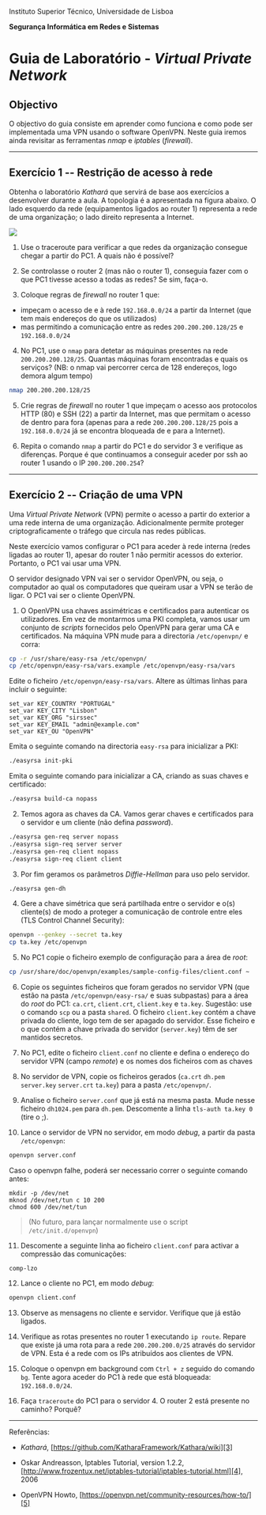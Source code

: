 Instituto Superior Técnico, Universidade de Lisboa

**Segurança Informática em Redes e Sistemas**

# Guia de Laboratório - *Virtual Private Network*

## Objectivo

O objectivo do guia consiste em aprender como funciona e como pode ser implementada uma VPN usando o software OpenVPN.
Neste guia iremos ainda revisitar as ferramentas *nmap* e *iptables* (*firewall*).

---

## Exercício 1 -- Restrição de acesso à rede

Obtenha o laboratório *Kathará* que servirá de base aos exercícios a desenvolver durante a aula.
A topologia é a apresentada na figura abaixo.
O lado esquerdo da rede (equipamentos ligados ao router 1) representa a rede de uma organização; o lado direito representa a Internet.

![][2]

1. Use o traceroute para verificar a que redes da organização consegue chegar a partir do PC1.
A quais não é possível?

2. Se controlasse o router 2 (mas não o router 1), conseguia fazer com o que PC1 tivesse acesso a todas as redes?
Se sim, faça-o.

3. Coloque regras de *firewall* no router 1 que:
* impeçam o acesso de e à rede `192.168.0.0/24` a partir da Internet (que tem mais endereços do que os utilizados)
* mas permitindo a comunicação entre as redes `200.200.200.128/25` e `192.168.0.0/24`

4. No PC1, use o `nmap` para detetar as máquinas presentes na rede `200.200.200.128/25`.
Quantas máquinas foram encontradas e quais os serviços? (NB: o nmap vai percorrer cerca de 128 endereços, logo demora algum tempo)

```bash
nmap 200.200.200.128/25
```

5. Crie regras de *firewall* no router 1 que impeçam o acesso aos protocolos HTTP (80) e SSH (22) a partir da Internet, mas que permitam o acesso de dentro para fora (apenas para a rede `200.200.200.128/25` pois a `192.168.0.0/24` já se encontra bloqueada de e para a Internet).

6. Repita o comando `nmap` a partir do PC1 e do servidor 3 e verifique as diferenças.
Porque é que continuamos a conseguir aceder por ssh ao router 1 usando o IP `200.200.200.254`?

---

## Exercício 2 -- Criação de uma VPN

Uma *Virtual Private Network* (VPN) permite o acesso a partir do exterior a uma rede interna de uma organização.
Adicionalmente permite proteger criptograficamente o tráfego que circula nas redes públicas.

Neste exercício vamos configurar o PC1 para aceder à rede interna (redes ligadas ao router 1), apesar do router 1 não permitir acessos do exterior. Portanto, o PC1 vai usar uma VPN.

O servidor designado VPN vai ser o servidor OpenVPN, ou seja, o computador ao qual os computadores que queiram usar a VPN se terão de ligar. O PC1 vai ser o cliente OpenVPN.

1. O OpenVPN usa chaves assimétricas e certificados para autenticar os utilizadores.
Em vez de montarmos uma PKI completa, vamos usar um conjunto de *scripts* fornecidos pelo OpenVPN para gerar uma CA e certificados.
Na máquina VPN mude para a directoria `/etc/openvpn/` e corra:

```bash
cp -r /usr/share/easy-rsa /etc/openvpn/
cp /etc/openvpn/easy-rsa/vars.example /etc/openvpn/easy-rsa/vars
```

Edite o ficheiro `/etc/openvpn/easy-rsa/vars`.
Altere as últimas linhas para incluir o seguinte:

```
set_var KEY_COUNTRY "PORTUGAL"
set_var KEY_CITY "Lisbon"
set_var KEY_ORG "sirssec"
set_var KEY_EMAIL "admin@example.com"
set_var KEY_OU "OpenVPN"
```

Emita o seguinte comando na directoria `easy-rsa` para inicializar a PKI: 

```bash
./easyrsa init-pki
```

Emita o seguinte comando para inicializar a CA, criando as suas chaves e certificado:

```bash
./easyrsa build-ca nopass
```

2. Temos agora as chaves da CA.
Vamos gerar chaves e certificados para o servidor e um cliente (não defina *password*).

```bash
./easyrsa gen-req server nopass
./easyrsa sign-req server server
./easyrsa gen-req client nopass
./easyrsa sign-req client client
```

3. Por fim geramos os parâmetros *Diffie-Hellman* para uso pelo servidor.

```bash
./easyrsa gen-dh
```

4. Gere a chave simétrica que será partilhada entre o servidor e o(s) cliente(s) de modo a proteger a comunicação de controle entre eles (TLS Control Channel Security):
```bash
openvpn --genkey --secret ta.key
cp ta.key /etc/openvpn
```

5. No PC1 copie o ficheiro exemplo de configuração para a área de *root*:

```bash
cp /usr/share/doc/openvpn/examples/sample-config-files/client.conf ~
```

6. Copie os seguintes ficheiros que foram gerados no servidor VPN (que estão na pasta `/etc/openvpn/easy-rsa/` e suas subpastas) para a área do *root* do PC1: `ca.crt`, `client.crt`, `client.key` e `ta.key`.
Sugestão: use o comando `scp` ou a pasta `shared`.
O ficheiro `client.key` contém a chave privada do cliente, logo tem de ser apagado do servidor. Esse ficheiro e o que contém a chave privada do servidor (`server.key`) têm de ser mantidos secretos.


7. No PC1, edite o ficheiro `client.conf` no cliente e defina o endereço do servidor VPN (campo *remote*) e os nomes dos ficheiros com as chaves

8. No servidor de VPN, copie os ficheiros gerados (`ca.crt` `dh.pem` `server.key` `server.crt` `ta.key`) para a pasta `/etc/openvpn/`.

9. Analise o ficheiro `server.conf` que já está na mesma pasta. 
Mude nesse ficheiro `dh1024.pem` para `dh.pem`.
Descomente a linha `tls-auth ta.key 0` (tire o ;).

10. Lance o servidor de VPN no servidor, em modo *debug*, a partir da pasta `/etc/openvpn`:

```bash
openvpn server.conf
```

Caso o openvpn falhe, poderá ser necessario correr o seguinte comando antes:
```
mkdir -p /dev/net
mknod /dev/net/tun c 10 200
chmod 600 /dev/net/tun
```

> (No futuro, para lançar normalmente use o script `/etc/init.d/openvpn`)

11. Descomente a seguinte linha ao ficheiro `client.conf` para activar a compressão das comunicações:
```
comp-lzo
```


12. Lance o cliente no PC1, em modo *debug*:

```bash
openvpn client.conf
```

13. Observe as mensagens no cliente e servidor.
Verifique que já estão ligados.

14. Verifique as rotas presentes no router 1 executando `ip route`.
Repare que existe já uma rota para a rede `200.200.200.0/25` através do servidor de VPN.
Esta é a rede com os IPs atribuídos aos clientes de VPN.

15. Coloque o openvpn em background com `Ctrl + z` seguido do comando `bg`.
Tente agora aceder do PC1 à rede que está bloqueada: `192.168.0.0/24`.

16. Faça `traceroute` do PC1 para o servidor 4.
O router 2 está presente no caminho?
Porquê?

---

Referências:

-   *Kathará*, [https://github.com/KatharaFramework/Kathara/wiki][3]

-   Oskar Andreasson, Iptables Tutorial, version 1.2.2,
    [http://www.frozentux.net/iptables-tutorial/iptables-tutorial.html][4],
    2006

-   OpenVPN Howto,
    [https://openvpn.net/community-resources/how-to/][5]


  [2]: media/image2.png 
  [3]: https://github.com/KatharaFramework/Kathara/wiki
  [4]: http://www.frozentux.net/iptables-tutorial/iptables-tutorial.html
  [5]: [https://openvpn.net/community-resources/how-to/]
